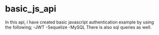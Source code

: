 # basic_js_api
In this api, i have created basic javascript authentication example by using the following;
-JWT
-Sequelize
-MySQL
There is also sql queries as well.